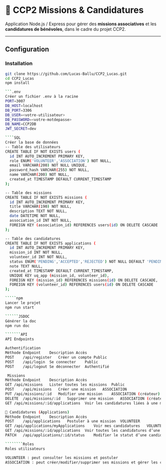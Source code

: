 # 📌 CCP2 Missions & Candidatures

Application Node.js / Express pour gérer des **missions associatives** et les **candidatures de bénévoles**, dans le cadre du projet CCP2.

---

## Configuration

### Installation

`````````bash
git clone https://github.com/Lucas-Ballu/CCP2_Lucas.git
cd CCP2_Lucas
npm install

```.env
Créer un fichier .env à la racine
PORT=3007
DB_HOST=localhost
DB_PORT=3306
DB_USER=<votre-utilisateur>
DB_PASSWORD=<votre-motdepasse>
DB_NAME=CCP2DB
JWT_SECRET=dev

````SQL
Créer la base de données
-- Table des utilisateurs
CREATE TABLE IF NOT EXISTS users (
  id INT AUTO_INCREMENT PRIMARY KEY,
  role ENUM('VOLUNTEER','ASSOCIATION') NOT NULL,
  email VARCHAR(200) NOT NULL UNIQUE,
  password_hash VARCHAR(255) NOT NULL,
  name VARCHAR(200) NOT NULL,
  created_at TIMESTAMP DEFAULT CURRENT_TIMESTAMP
);

-- Table des missions
CREATE TABLE IF NOT EXISTS missions (
  id INT AUTO_INCREMENT PRIMARY KEY,
  title VARCHAR(190) NOT NULL,
  description TEXT NOT NULL,
  date DATETIME NOT NULL,
  association_id INT NOT NULL,
  FOREIGN KEY (association_id) REFERENCES users(id) ON DELETE CASCADE
);

-- Table des candidatures
CREATE TABLE IF NOT EXISTS applications (
  id INT AUTO_INCREMENT PRIMARY KEY,
  mission_id INT NOT NULL,
  volunteer_id INT NOT NULL,
  status ENUM('PENDING','ACCEPTED','REJECTED') NOT NULL DEFAULT 'PENDING',
  note TEXT NULL,
  created_at TIMESTAMP DEFAULT CURRENT_TIMESTAMP,
  UNIQUE KEY uq_app (mission_id, volunteer_id),
  FOREIGN KEY (mission_id) REFERENCES missions(id) ON DELETE CASCADE,
  FOREIGN KEY (volunteer_id) REFERENCES users(id) ON DELETE CASCADE
);

`````npm
Lancer le projet
npm run start

``````JSDOC
Générer la doc
npm run doc

```````API
API Endpoints

Authentification
Méthode	Endpoint	Description	Accès
POST	/api/register	Créer un compte	Public
POST	/api/login	Se connecter	Public
POST	/api/logout	Se déconnecter	Authentifié

 Missions
Méthode	Endpoint	Description	Accès
GET	/api/missions	Lister toutes les missions	Public
POST	/api/missions	Créer une mission	ASSOCIATION
PUT	/api/missions/:id	Modifier une mission	ASSOCIATION (créateur)
DELETE	/api/missions/:id	Supprimer une mission	ASSOCIATION (créateur)
GET	/api/missions/:id/applications	Voir les candidatures liées à une mission	ASSOCIATION

📨 Candidatures (Applications)
Méthode	Endpoint	Description	Accès
POST	/api/applications	Postuler à une mission	VOLUNTEER
GET	/api/applications/myApplications	Voir mes candidatures	VOLUNTEER
GET	/api/missions/:id/applications	Voir toutes les candidatures d’une mission	ASSOCIATION
PATCH	/api/applications/:id/status	Modifier le statut d’une candidature (ACCEPTED / REJECTED)	ASSOCIATION

````````Roles
Roles utilisateurs

VOLUNTEER : peut consulter les missions et postuler
ASSOCIATION : peut créer/modifier/supprimer ses missions et gérer les candidatures reçues
`````````
